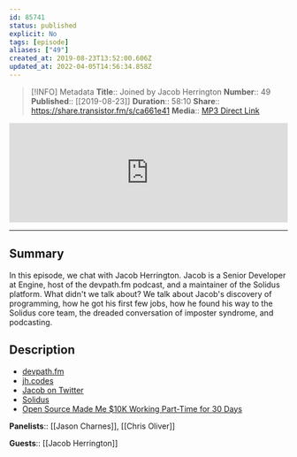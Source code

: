```yaml
---
id: 85741
status: published
explicit: No
tags: [episode]
aliases: ["49"]
created_at: 2019-08-23T13:52:00.606Z
updated_at: 2022-04-05T14:56:34.858Z
---
```


> [!INFO] Metadata
> **Title**:: Joined by Jacob Herrington
> **Number**:: 49
> **Published**:: [[2019-08-23]]
> **Duration**:: 58:10
> **Share**:: <https://share.transistor.fm/s/ca661e41>
> **Media**:: [MP3 Direct Link](https://dts.podtrac.com/redirect.mp3/media.transistor.fm/ca661e41/b0232c3d.mp3)

<iframe width="100%" height="180" frameborder="no" scrolling="no" seamless src="https://share.transistor.fm/e/ca661e41/dark"></iframe>

---

## Summary

In this episode, we chat with Jacob Herrington. Jacob is a Senior Developer at Engine, host of the devpath.fm podcast, and a maintainer of the Solidus platform. What didn't we talk about? We talk about Jacob's discovery of programming, how he got his first few jobs, how he found his way to the Solidus core team, the dreaded conversation of imposter syndrome, and podcasting.

## Description

- [devpath.fm](https://www.devpath.fm)
- [jh.codes](https://www.jh.codes)
- [Jacob on Twitter](https://twitter.com/jakeherrington)
- [Solidus](https://solidus.io)
- [Open Source Made Me $10K Working Part-Time for 30 Days](https://dev.to/jacobherrington/open-source-made-me-10k-working-part-time-for-30-days-4lh)

**Panelists**:: [[Jason Charnes]], [[Chris Oliver]]

**Guests**:: [[Jacob Herrington]]
